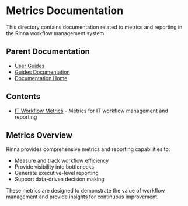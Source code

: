 # Metrics Documentation

This directory contains documentation related to metrics and reporting in the Rinna workflow management system.

## Parent Documentation
- [User Guides](../README.md)
- [Guides Documentation](../../README.md)
- [Documentation Home](../../../README.md)

## Contents

- [IT Workflow Metrics](it-workflow-metrics.md) - Metrics for IT workflow management and reporting

## Metrics Overview

Rinna provides comprehensive metrics and reporting capabilities to:
- Measure and track workflow efficiency
- Provide visibility into bottlenecks
- Generate executive-level reporting
- Support data-driven decision making

These metrics are designed to demonstrate the value of workflow management and provide insights for continuous improvement.